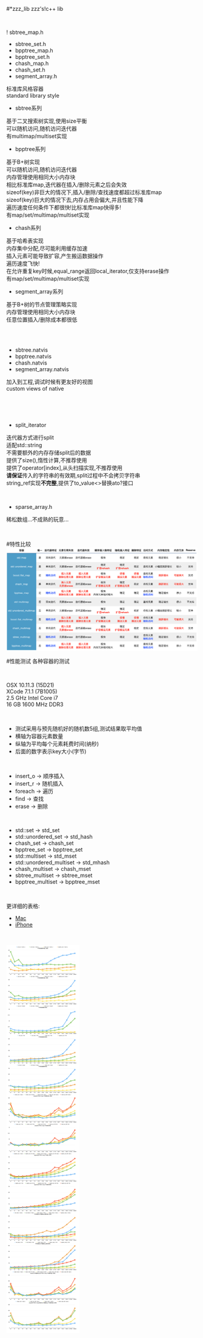 #*zzz_lib
zzz's!c++ lib  

<br/>

! sbtree_map.h
* sbtree_set.h
* bpptree_map.h
* bpptree_set.h
* chash_map.h
* chash_set.h
* segment_array.h

标准库风格容器<br/>
standard library style<br/>

* sbtree系列

基于二叉搜索树实现,使用size平衡<br/>
可以随机访问,随机访问迭代器<br/>
有multimap/multiset实现<br/>

* bpptree系列

基于B+树实现<br/>
可以随机访问,随机访问迭代器<br/>
内存管理使用相同大小内存块<br/>
相比标准库map,迭代器在插入/删除元素之后会失效<br/>
sizeof(key)非巨大的情况下,插入/删除/查找速度都超过标准库map<br/>
sizeof(key)巨大的情况下去,内存占用会偏大,并且性能下降<br/>
遍历速度任何条件下都很快!比标准库map快得多!<br/>
有map/set/multimap/multiset实现<br/>

* chash系列

基于哈希表实现<br/>
内存集中分配,尽可能利用缓存加速<br/>
插入元素可能导致扩容,产生搬运数据操作<br/>
遍历速度飞快!<br/>
在允许重复key时候,equal_range返回local_iterator,仅支持erase操作<br/>
有map/set/multimap/multiset实现<br/>

* segment_array系列

基于B+树的节点管理策略实现<br/>
内存管理使用相同大小内存块<br/>
任意位置插入/删除成本都很低<br/>

<br/>
<br/>

* sbtree.natvis
* bpptree.natvis
* chash.natvis
* segment_array.natvis

加入到工程,调试时候有更友好的视图<br/>
custom views of native<br/>

<br/>
<br/>
<br/>

* split_iterator

迭代器方式进行split<br/>
适配std::string<br/>
不需要额外的内存存储split后的数据<br/>
提供了size(),惰性计算,不推荐使用<br/>
提供了operator\[index\],从头扫描实现,不推荐使用<br/>
**请保证**传入的字符串的有效期,split过程中不会拷贝字符串<br/>
string_ref实现**不完整**,提供了to_value<>替换ato?接口<br/>

<br/>

* sparse_array.h

稀松数组...不成熟的玩意...<br/>

<br/>


#特性比较
![features.png](/profile/features.png)


#性能测试
各种容器的测试

<br/>

OSX 10.11.3 (15D21)<br/>
XCode 7.1.1 (7B1005)<br/>
2.5 GHz Intel Core i7<br/>
16 GB 1600 MHz DDR3<br/>

<br/>

* 测试采用与预先随机好的随机数5组,测试结果取平均值
* 横轴为容器元素数量
* 纵轴为平均每个元素耗费时间(纳秒)
* 后面的数字表示key大小(字节)

<br/>

* insert_o -> 顺序插入
* insert_r -> 随机插入
* foreach -> 遍历
* find -> 查找
* erase -> 删除

<br/>

* std::set                -> std_set     
* std::unordered_set      -> std_hash    
* chash_set               -> chash_set   
* bpptree_set             -> bpptree_set 
* std::multiset           -> std_mset    
* std::unordered_multiset -> std_mhash   
* chash_multiset          -> chash_mset  
* sbtree_multiset         -> sbtree_mset 
* bpptree_multiset        -> bpptree_mset

<br/>

更详细的表格:

* [Mac](/profile/profile1.xlsx?raw=true)
* [iPhone](/profile/profile2.xlsx?raw=true)

<br/>

![profile.png](/profile/profile.png) 